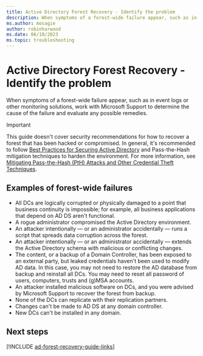```yaml
---
title: Active Directory Forest Recovery - Identify the problem
description: When symptoms of a forest-wide failure appear, such as in event logs or other monitoring solutions, work with Microsoft Support to determine the cause of the failure and evaluate any possible remedies.
ms.author: mosagie
author: robinharwood
ms.date: 06/10/2023
ms.topic: troubleshooting
---
```


# Active Directory Forest Recovery - Identify the problem

> 

When symptoms of a forest-wide failure appear, such as in event logs or other monitoring solutions, work with Microsoft Support to determine the cause of the failure and evaluate any possible remedies.

> [!IMPORTANT]
> This guide doesn't cover security recommendations for how to recover a forest that has been hacked or compromised. In general, it's recommended to follow [Best Practices for Securing Active Directory](/windows-server/identity/ad-ds/plan/security-best-practices/best-practices-for-securing-active-directory) and Pass-the-Hash mitigation techniques to harden the environment. For more information, see [Mitigating Pass-the-Hash (PtH) Attacks and Other Credential Theft Techniques](https://www.microsoft.com/download/details.aspx?id=36036).

## Examples of forest-wide failures

- All DCs are logically corrupted or physically damaged to a point that business continuity is impossible; for example, all business applications that depend on AD DS aren't functional.
- A rogue administrator compromised the Active Directory environment.
- An attacker intentionally — or an administrator accidentally — runs a script that spreads data corruption across the forest.
- An attacker intentionally — or an administrator accidentally — extends the Active Directory schema with malicious or conflicting changes.
- The content, or a backup of a Domain Controller, has been exposed to an external party, but leaked credentials haven't been used to modify AD data. In this case, you may not need to restore the AD database from backup and reinstall all DCs. You may need to reset all password of users, computers, trusts and (g)MSA accounts.
- An attacker installed malicious software on DCs, and you were advised by Microsoft Support to recover the forest from backup.
- None of the DCs can replicate with their replication partners.
- Changes can't be made to AD DS at any domain controller.
- New DCs can't be installed in any domain.

## Next steps

[!INCLUDE [ad-forest-recovery-guide-links](includes/ad-forest-recovery-guide-links.md)]
